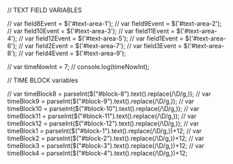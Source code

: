 <!-- <div class="col-md-1" id="left-col">
            <ul class="list-group list-group-flush">
                <li class="list-group-item">8:00</li>
                <li class="list-group-item">9:00</li>
                <li class="list-group-item">10:00</li>
                <li class="list-group-item">11:00</li>
                <li class="list-group-item">12:00</li>
                <li class="list-group-item">1:00</li>
                <li class="list-group-item">2:00</li>
                <li class="list-group-item">3:00</li>
                <li class="list-group-item">4:00</li>
                <li class="list-group-item">5:00</li>
                <li class="list-group-item"></li>
              </ul>

        </div> -->


<!-- var userEvent = {

    field8Input: field8.value.trim(),
    field9Input: field9.value.trim(),
    field10Input: field10.value.trim(),
    field11Input: field11.value.trim(),
    field12Input: field12.value.trim(),
    field1Input: field1.value.trim(),
    field2Input: field2.value.trim(),
    field3Input: field3.value.trim(),
    field4Input: field4.value.trim(),
    field5Input: field5.value.trim(),
}      -->

<!-- // var date = new Date();
// document.querySelector("#time-display").innerHTML = date.toDateString();

// var date = new Date();
// document.getElementById("time-display").innerText = date; -->

<!-- // JQUERY

// var button8 = $("#btn8");
// var button9 = $("#btn9");
// var button10 = $("#btn10");
// var button11 = $("#btn11");
// var button12 = $("#btn12");
// var button1 = $("#btn1");
// var button2 = $("#btn2");
// var button3 = $("#btn3");
// var button4 = $("#btn4");
// var button5 = $("#btn5");

// $("#btn8");
// $("btn9");
// $("btn10");
// $("btn11");
// $("btn12");
// $("btn1");
// $("btn2");
// $("btn3");
// $("btn4");
// $("btn5"); -->

// TEXT FIELD VARIABLES

// var field8Event = $('#text-area-1');
// var field9Event = $('#text-area-2');
// var field10Event = $('#text-area-3');
// var field11Event = $('#text-area-4');
// var field12Event = $('#text-area-5');
// var field1Event = $('#text-area-6');
// var field2Event = $('#text-area-7');
// var field3Event = $('#text-area-8');
// var field4Event = $('#text-area-9');


// var timeNowInt = 7;
// console.log(timeNowInt); 


// TIME BLOCK variables

// var timeBlock8 = parseInt($("#block-8").text().replace(/\D/g,));
// var timeBlock9 = parseInt($("#block-9").text().replace(/\D/g,));
// var timeBlock10 = parseInt($("#block-10").text().replace(/\D/g,));
// var timeBlock11 = parseInt($("#block-11").text().replace(/\D/g,));
// var timeBlock12 = parseInt($("#block-12").text().replace(/\D/g,));
// var timeBlock1 = parseInt($("#block-1").text().replace(/\D/g,))+12;
// var timeBlock2 = parseInt($("#block-2").text().replace(/\D/g,))+12;
// var timeBlock3 = parseInt($("#block-3").text().replace(/\D/g,))+12;
// var timeBlock4 = parseInt($("#block-4").text().replace(/\D/g,))+12;

